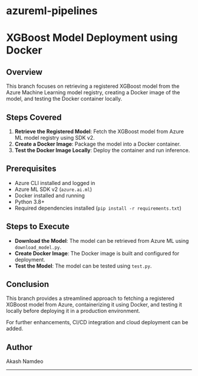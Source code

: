 # azureml-pipelines

# XGBoost Model Deployment using Docker

## Overview
This branch focuses on retrieving a registered XGBoost model from the Azure Machine Learning model registry, creating a Docker image of the model, and testing the Docker container locally.

## Steps Covered
1. **Retrieve the Registered Model**: Fetch the XGBoost model from Azure ML model registry using SDK v2.
2. **Create a Docker Image**: Package the model into a Docker container.
3. **Test the Docker Image Locally**: Deploy the container and run inference.

## Prerequisites
- Azure CLI installed and logged in
- Azure ML SDK v2 (`azure.ai.ml`)
- Docker installed and running
- Python 3.8+
- Required dependencies installed (`pip install -r requirements.txt`)

## Steps to Execute

- **Download the Model**: The model can be retrieved from Azure ML using `download_model.py`.
- **Create Docker Image**: The Docker image is built and configured for deployment.
- **Test the Model**: The model can be tested using `test.py`.

## Conclusion
This branch provides a streamlined approach to fetching a registered XGBoost model from Azure, containerizing it using Docker, and testing it locally before deploying it in a production environment.

For further enhancements, CI/CD integration and cloud deployment can be added.

## Author
Akash Namdeo

---

